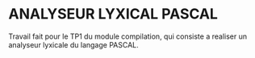 # ANALYSEUR LYXICAL PASCAL
 Travail fait pour le TP1 du module compilation, qui consiste a realiser un analyseur lyxicale du langage PASCAL. 
